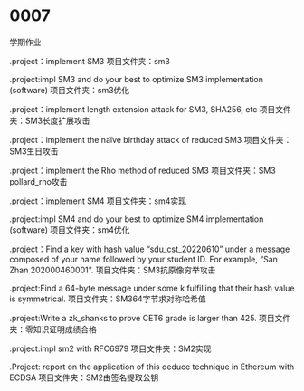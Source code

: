 # 0007
  学期作业

.project：implement SM3
项目文件夹：sm3

.project:impl SM3 and do your best to optimize SM3 implementation (software)
项目文件夹：sm3优化

.project：implement length extension attack for SM3, SHA256, etc
项目文件夹：SM3长度扩展攻击

.project：implement the naïve birthday attack of reduced SM3
项目文件夹：SM3生日攻击

.project：implement the Rho method of reduced SM3
项目文件夹：SM3 pollard_rho攻击

.project：implement SM4
项目文件夹：sm4实现

.project:impl SM4 and do your best to optimize SM4 implementation (software)
项目文件夹：sm4优化

.project：Find a key with hash value “sdu_cst_20220610” under a message composed of your name followed by your student ID. For example, “San Zhan 202000460001”.
项目文件夹：SM3抗原像穷举攻击

.project:Find a 64-byte message under some k fulfilling that their hash value is symmetrical.
项目文件夹：SM364字节求对称哈希值

.project:Write a zk_shanks to prove CET6 grade is larger than 425.
项目文件夹：零知识证明成绩合格

.project:impl sm2 with RFC6979
项目文件夹：SM2实现

.Project: report on the application of this deduce technique in Ethereum with ECDSA
项目文件夹：SM2由签名提取公钥
